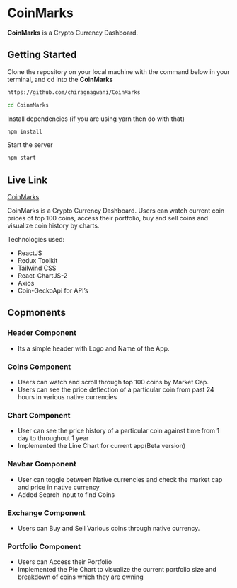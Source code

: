 # CoinMarks

**CoinMarks** is a Crypto Currency Dashboard.

## Getting Started

Clone the repository on your local machine with the command below in your terminal, and cd into the **CoinMarks**

```bash
https://github.com/chiragnagwani/CoinMarks

cd CoinmMarks
```

Install dependencies (if you are using yarn then do with that)

```bash
npm install
```
Start the server

```bash
npm start
```

## Live Link

[CoinMarks](https://coin-marks.vercel.app/)


CoinMarks is a Crypto Currency Dashboard. 
      Users can watch current coin prices of top 100 coins, access their portfolio, buy and sell coins and visualize coin history by charts. 
      
Technologies used:
- ReactJS
- Redux Toolkit
- Tailwind CSS
- React-ChartJS-2
- Axios
- Coin-GeckoApi for API’s 

## Copmonents

### Header Component
- Its a simple header with Logo and Name of the App.  
      
### Coins Component
- Users can watch and scroll through top 100 coins by Market Cap.
- Users can see the price deflection of a particular coin from past 24 hours in various native currencies 

### Chart Component
- User can see the price history of a particular coin against time from 1 day to throughout 1 year 
- Implemented the Line Chart for current app(Beta version) 
### Navbar Component
- User can toggle between Native currencies and check the market cap and price in native currency
- Added Search input to find Coins

### Exchange Component
- Users can Buy and Sell Various coins through native currency. 
      
### Portfolio Component
- Users can Access their Portfolio
- Implemented the Pie Chart to visualize the current portfolio size and breakdown of coins which they are owning


